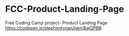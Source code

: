 # FCC-Product-Landing-Page
Free Coding Camp project- Product Landing Page
https://codepen.io/stephentynan/pen/BajQPBB
